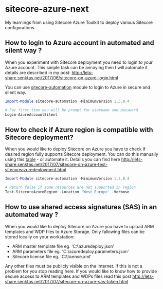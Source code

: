 # sitecore-azure-next

My learnings from using Sitecore Azure Toolkit to deploy various Sitecore configurations.

## How to login to Azure account in automated and silent way ?

When you experiment with Sitecore deployment you need to login to your Azure account.
This simple task can be annoying then I will automate it details are described in my post: http://lets-share.senktas.net/2017/06/sitecore-on-azure-login.html

You can use [sitecore-automation](https://www.powershellgallery.com/packages/sitecore-automation/) module to login to Azure in secure and silent way.
```powershell
Import-Module sitecore-automation -MinimumVersion 1.3.0.4

# For first time you will be prompt for username and password
Login-AzureAccountSilent
```

## How to check if Azure region is compatible with Sitecore deployment?

When you would like to deploy Sitecore on Azure you have to check if desired region fully supports Sitecore deployment.
You can do this manually using this [table](https://kb.sitecore.net/articles/617478) - or automate it. Details you can find here  http://lets-share.senktas.net/2017/07/sitecore-on-azure-test-sitecoreazuredeployment.html

```powershell
Import-Module sitecore-automation -MinimumVersion 1.3.0.4

# Return false if some resources are not supported in region
Test-SitecoreAzureRegion -Location 'West Europe' -Verbose
```

## How to use shared access signatures (SAS) in an automated way ?

When you would like to deploy Sitecore on Azure you have to upload ARM templates and WDP files to Azure Storage.
Only fallowing files can be stored locally on your workstation:
- ARM master template file eg. 'C:\azuredeploy.json'
- ARM parameters file eg. 'C:\azuredeploy.parameters.json'
- Sitecore license file eg. 'C:\license.xml'

Any other files must be publicly visible on the Internet. If this is not a problem for you stop reading here.
If you would like to know how to provide secure access to ARM templates and WDPs files read this post http://lets-share.senktas.net/2017/07/sitecore-on-azure-sas-token.html

